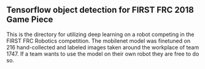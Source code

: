 ## Tensorflow object detection for FIRST FRC 2018 Game Piece
This is the directory for utilizing deep learning on a robot competing in the FIRST FRC Robotics competition.  The mobilenet model was finetuned on 216 hand-collected and labeled images taken around the workplace of team 1747.  If a team wants to use the model on their own robot they are free to do so.  
